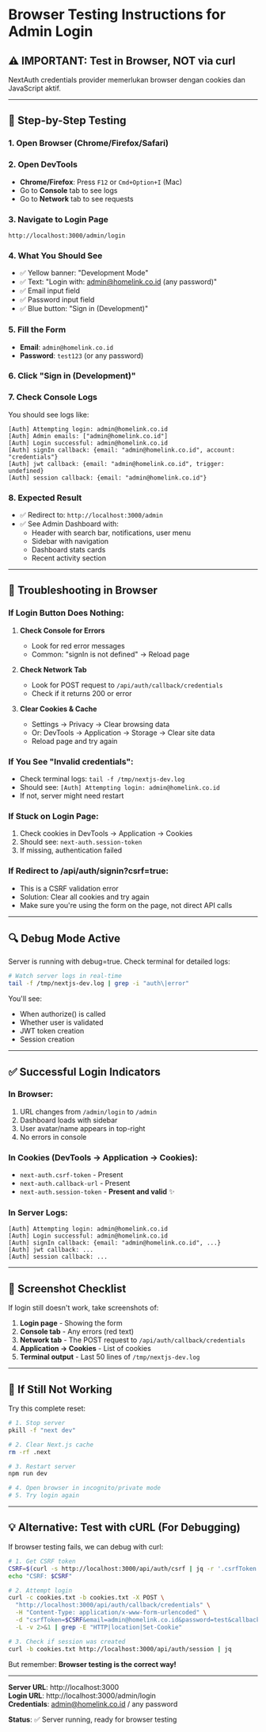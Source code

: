# Browser Testing Instructions for Admin Login

## ⚠️ IMPORTANT: Test in Browser, NOT via curl

NextAuth credentials provider memerlukan browser dengan cookies dan JavaScript aktif.

---

## 🧪 Step-by-Step Testing

### 1. Open Browser (Chrome/Firefox/Safari)

### 2. Open DevTools
- **Chrome/Firefox**: Press `F12` or `Cmd+Option+I` (Mac)
- Go to **Console** tab to see logs
- Go to **Network** tab to see requests

### 3. Navigate to Login Page
```
http://localhost:3000/admin/login
```

### 4. What You Should See
- ✅ Yellow banner: "Development Mode"
- ✅ Text: "Login with: admin@homelink.co.id (any password)"
- ✅ Email input field
- ✅ Password input field  
- ✅ Blue button: "Sign in (Development)"

### 5. Fill the Form
- **Email**: `admin@homelink.co.id`
- **Password**: `test123` (or any password)

### 6. Click "Sign in (Development)"

### 7. Check Console Logs
You should see logs like:
```
[Auth] Attempting login: admin@homelink.co.id
[Auth] Admin emails: ["admin@homelink.co.id"]
[Auth] Login successful: admin@homelink.co.id
[Auth] signIn callback: {email: "admin@homelink.co.id", account: "credentials"}
[Auth] jwt callback: {email: "admin@homelink.co.id", trigger: undefined}
[Auth] session callback: {email: "admin@homelink.co.id"}
```

### 8. Expected Result
- ✅ Redirect to: `http://localhost:3000/admin`
- ✅ See Admin Dashboard with:
  - Header with search bar, notifications, user menu
  - Sidebar with navigation
  - Dashboard stats cards
  - Recent activity section

---

## 🐛 Troubleshooting in Browser

### If Login Button Does Nothing:
1. **Check Console for Errors**
   - Look for red error messages
   - Common: "signIn is not defined" → Reload page

2. **Check Network Tab**
   - Look for POST request to `/api/auth/callback/credentials`
   - Check if it returns 200 or error

3. **Clear Cookies & Cache**
   - Settings → Privacy → Clear browsing data
   - Or: DevTools → Application → Storage → Clear site data
   - Reload page and try again

### If You See "Invalid credentials":
- Check terminal logs: `tail -f /tmp/nextjs-dev.log`
- Should see: `[Auth] Attempting login: admin@homelink.co.id`
- If not, server might need restart

### If Stuck on Login Page:
1. Check cookies in DevTools → Application → Cookies
2. Should see: `next-auth.session-token`
3. If missing, authentication failed

### If Redirect to /api/auth/signin?csrf=true:
- This is a CSRF validation error
- Solution: Clear all cookies and try again
- Make sure you're using the form on the page, not direct API calls

---

## 🔍 Debug Mode Active

Server is running with debug=true. Check terminal for detailed logs:

```bash
# Watch server logs in real-time
tail -f /tmp/nextjs-dev.log | grep -i "auth\|error"
```

You'll see:
- When authorize() is called
- Whether user is validated
- JWT token creation
- Session creation

---

## ✅ Successful Login Indicators

### In Browser:
1. URL changes from `/admin/login` to `/admin`
2. Dashboard loads with sidebar
3. User avatar/name appears in top-right
4. No errors in console

### In Cookies (DevTools → Application → Cookies):
- `next-auth.csrf-token` - Present
- `next-auth.callback-url` - Present  
- `next-auth.session-token` - **Present and valid** ✨

### In Server Logs:
```
[Auth] Attempting login: admin@homelink.co.id
[Auth] Login successful: admin@homelink.co.id
[Auth] signIn callback: {email: "admin@homelink.co.id", ...}
[Auth] jwt callback: ...
[Auth] session callback: ...
```

---

## 📸 Screenshot Checklist

If login still doesn't work, take screenshots of:

1. **Login page** - Showing the form
2. **Console tab** - Any errors (red text)
3. **Network tab** - The POST request to `/api/auth/callback/credentials`
4. **Application → Cookies** - List of cookies
5. **Terminal output** - Last 50 lines of `/tmp/nextjs-dev.log`

---

## 🔄 If Still Not Working

Try this complete reset:

```bash
# 1. Stop server
pkill -f "next dev"

# 2. Clear Next.js cache
rm -rf .next

# 3. Restart server
npm run dev

# 4. Open browser in incognito/private mode
# 5. Try login again
```

---

## 💡 Alternative: Test with cURL (For Debugging)

If browser testing fails, we can debug with curl:

```bash
# 1. Get CSRF token
CSRF=$(curl -s http://localhost:3000/api/auth/csrf | jq -r '.csrfToken')
echo "CSRF: $CSRF"

# 2. Attempt login
curl -c cookies.txt -b cookies.txt -X POST \
  "http://localhost:3000/api/auth/callback/credentials" \
  -H "Content-Type: application/x-www-form-urlencoded" \
  -d "csrfToken=$CSRF&email=admin@homelink.co.id&password=test&callbackUrl=%2Fadmin" \
  -L -v 2>&1 | grep -E "HTTP|location|Set-Cookie"

# 3. Check if session was created
curl -b cookies.txt http://localhost:3000/api/auth/session | jq
```

But remember: **Browser testing is the correct way!**

---

**Server URL**: http://localhost:3000  
**Login URL**: http://localhost:3000/admin/login  
**Credentials**: admin@homelink.co.id / any password

**Status**: ✅ Server running, ready for browser testing
